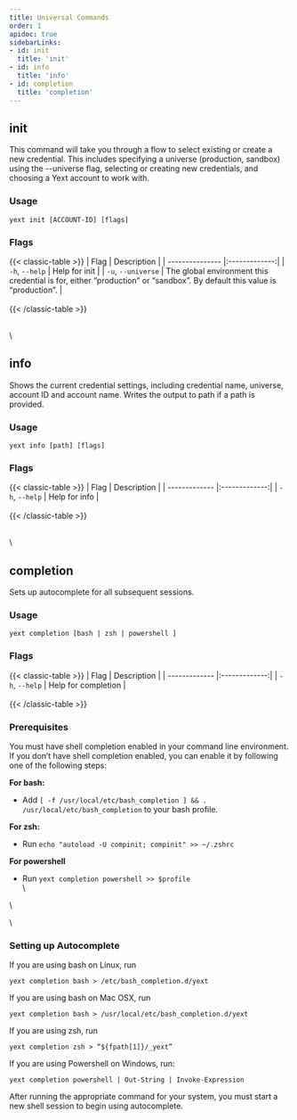 ```yaml
---
title: Universal Commands
order: 1
apidoc: true
sidebarLinks:
- id: init
  title: 'init'
- id: info
  title: 'info'
- id: completion
  title: 'completion'
---
```


## init

This command will take you through a flow to select existing or create a new credential. This includes specifying a universe (production, sandbox) using the --universe flag, selecting or creating new credentials, and choosing a Yext account to work with.

### Usage
```cli
yext init [ACCOUNT-ID] [flags]
```

### Flags 

{{< classic-table >}}
| Flag     | Description   |
| --------------- |:-------------:|
| `-h`, `--help`      | Help for init |
| `-u`, `--universe`  | The global environment this credential is for, either “production” or “sandbox”. By default this value is “production”. |
\
\
{{< /classic-table >}}


\
\


## info

Shows the current credential settings, including credential name, universe, account ID and account name. Writes the output to path if a path is provided. 

### Usage
```cli
yext info [path] [flags]
```

### Flags

{{< classic-table >}}
| Flag     | Description   |
| ------------- |:-------------:|
| `-h`, `--help`    | Help for info |
\
\
{{< /classic-table >}}


\
\


## completion

Sets up autocomplete for all subsequent sessions.

### Usage
```cli
yext completion [bash | zsh | powershell ]
```

### Flags

{{< classic-table >}}
| Flag     | Description   |
| ------------- |:-------------:|
| `-h`, `--help`    | Help for completion |
\
\
{{< /classic-table >}}



### Prerequisites
You must have shell completion enabled in your command line environment. If you don’t have shell completion enabled, you can enable it by following one of the following steps:

**For bash:**

* Add `[ -f /usr/local/etc/bash_completion ] && . /usr/local/etc/bash_completion` to your bash profile.

**For zsh:**

* Run `echo "autoload -U compinit; compinit" >> ~/.zshrc`

**For powershell**

* Run `yext completion powershell >> $profile`
\
\

\

\

### Setting up Autocomplete
If you are using bash on Linux, run
```cli
yext completion bash > /etc/bash_completion.d/yext
```

If you are using bash on Mac OSX, run
```cli
yext completion bash > /usr/local/etc/bash_completion.d/yext
```

If you are using zsh, run
```cli
yext completion zsh > “${fpath[1]}/_yext”
```

If you are using Powershell on Windows, run:
```cli
yext completion powershell | Out-String | Invoke-Expression
```

After running the appropriate command for your system, you must start a new shell session to begin using autocomplete.